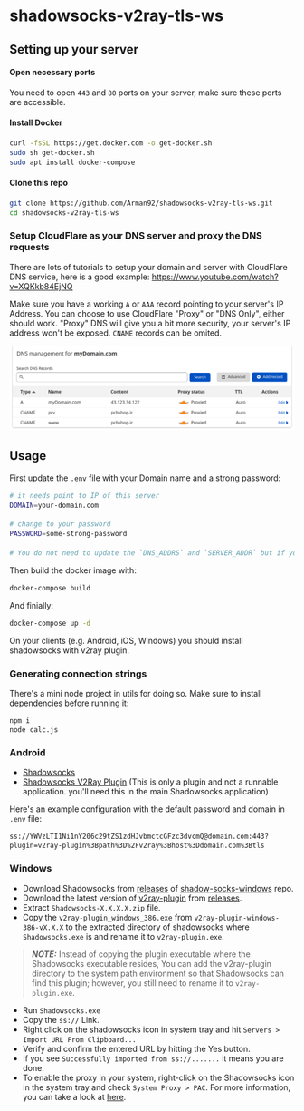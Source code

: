 
# shadowsocks-v2ray-tls-ws

## Setting up your server
#### Open necessary ports
You need to open `443` and `80` ports on your server, make sure these ports are accessible.


#### Install Docker
```bash
curl -fsSL https://get.docker.com -o get-docker.sh
sudo sh get-docker.sh
sudo apt install docker-compose
```

#### Clone this repo
```bash
git clone https://github.com/Arman92/shadowsocks-v2ray-tls-ws.git
cd shadowsocks-v2ray-tls-ws
```

### Setup CloudFlare as your DNS server and proxy the DNS requests
There are lots of tutorials to setup your domain and server with CloudFlare DNS service, here is a good example:
https://www.youtube.com/watch?v=XQKkb84EjNQ

Make sure you have a working `A` or `AAA` record pointing to your server's IP Address.
You can choose to use CloudFlare "Proxy" or "DNS Only", either should work. "Proxy" DNS will give you a bit more security, your server's IP address won't be exposed. `CNAME` records can be omited.

![Cloudflare DNS](https://github.com/Arman92/shadowsocks-v2ray-tls-ws/blob/master/github/cloudflare-dns.png?raw=true)


## Usage

First update the `.env` file with your Domain name and a strong password:
```bash
# it needs point to IP of this server
DOMAIN=your-domain.com

# change to your password
PASSWORD=some-strong-password

# You do not need to update the `DNS_ADDRS` and `SERVER_ADDR` but if you have a specific DNS server, you can change it.
```

Then build the docker image with:
```bash
docker-compose build
```

And finially:
```bash
docker-compose up -d
```

On your clients (e.g. Android, iOS, Windows) you should install shadowsocks with v2ray plugin.

### Generating connection strings

There's a mini node project in utils for doing so. Make sure to install dependencies before running it:

```
npm i
node calc.js
```

### Android

 - [Shadowsocks](https://play.google.com/store/apps/details?id=com.github.shadowsocks&hl=en_GB&gl=US)
 - [Shadowsocks V2Ray Plugin](https://play.google.com/store/apps/details?id=com.github.shadowsocks.plugin.v2ray&hl=en_GB&gl=US) (This is only a plugin and not a runnable application. you'll need this in the main Shadowsocks application)

Here's an example configuration with the default password and domain in `.env` file:
```
ss://YWVzLTI1Ni1nY206c29tZS1zdHJvbmctcGFzc3dvcmQ@domain.com:443?plugin=v2ray-plugin%3Bpath%3D%2Fv2ray%3Bhost%3Ddomain.com%3Btls
```
### Windows
- Download Shadowsocks from [releases](https://github.com/shadowsocks/shadowsocks-windows/releases) of [shadow-socks-windows](https://github.com/shadowsocks/shadowsocks-windows) repo.
- Download the latest version of [v2ray-plugin](https://github.com/shadowsocks/v2ray-plugin) from [releases](https://github.com/shadowsocks/v2ray-plugin/releases).
- Extract `Shadowsocks-X.X.X.X.zip` file.
- Copy the `v2ray-plugin_windows_386.exe` from `v2ray-plugin-windows-386-vX.X.X` to the extracted directory of shadowsocks where `Shadowsocks.exe` is and rename it to `v2ray-plugin.exe`.
> **_NOTE:_**  Instead of copying the plugin executable where the Shadowsocks executable resides, You can add the v2ray-plugin directory to the system path environment so that Shadowsocks can find this plugin; however, you still need to rename it to `v2ray-plugin.exe`.
- Run `Shadowsocks.exe`
- Copy the `ss://` Link.
- Right click on the shadowsocks icon in system tray and hit `Servers > Import URL From Clipboard...`
- Verify and confirm the entered URL by hitting the Yes button.
- If you see `Successfully imported from ss://.......` it means you are done.
- To enable the proxy in your system, right-click on the Shadowsocks icon in the system tray and check `System Proxy > PAC`. For more information, you can take a look at [here](https://github.com/shadowsocks/shadowsocks-windows/blob/main/README.md).


